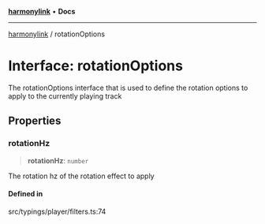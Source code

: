 [**harmonylink**](../README.md) • **Docs**

***

[harmonylink](../globals.md) / rotationOptions

# Interface: rotationOptions

The rotationOptions interface that is used to define the rotation options to apply to the currently playing track

## Properties

### rotationHz

> **rotationHz**: `number`

The rotation hz of the rotation effect to apply

#### Defined in

src/typings/player/filters.ts:74

